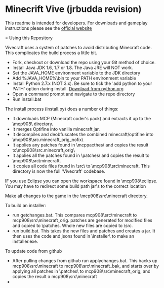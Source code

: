 
Minecrift Vive (jrbudda revision)
==============

This readme is intended for developers. For downloads and gameplay instructions please see the [official website](http://www.vivecraft.org/)


 = Using this Repository
 
 Vivecraft uses a system of patches to avoid distributing Minecraft code. This complicates the build process a little bit.
 
 - Fork, checkout or download the repo using your Git method of choice.
 - Install Java JDK 1.6, 1.7 or 1.8. The Java JRE will NOT work.
 - Set the JAVA_HOME environment variable to the JDK directory
 - Add %JAVA_HOME%\bin to your PATH environment variable
 - Install Python 2.7.x (NOT 3.x). Be sure to tick the 'add python to your PATH' option during install. [Download from python.org](https://www.python.org/downloads/)
 - Open a command prompt and navigate to the repo directory
 - Run install.bat
 
The install process (install.py) does a number of things:
 - It downloads MCP (Minecraft coder's pack) and extracts it up to the \mcp908\ directory.
 - It merges Optifine into vanilla minecraft jar.
 - It decompiles and deobfuscates the combined minecraft/optifine into \mcp908\src\.minecraft_orig_nofix\
 - It applies any patches found in \mcppacthes\ and copies the result to\mcp908\src\.minecraft_orig\
 - It applies all the patches found in \patches\ and copies the result to \mcp908\src\minecraft\. 
 - It copies all code files found in \src\ to \mcp908\src\minecraft\. This directory is now the full 'Vivecraft' codebase.
 
IF you use Eclipse you can open the workspace found in \mcp908\eclipse. You may have to redirect some build path jar's to the correct location

Make all changes to the game in the \mcp908\src\minecraft directory.

To build an installer:
 - run getchanges.bat. This compares mcp908\src\minecraft to mcp908\src\minecraft_orig. patches are generated for modified files and copied to \patches\. Whole new files are copied to \src\.
 - run build.bat. This takes the new files and patches and creates a jar. It then uses the code and jsons found in \installer\ to make an installer.exe.

 To update code from github
  - After pulling changes from github run applychanges.bat. This backs up mcp908\src\minecraft to mcp908\src\minecraft_bak, and starts over by applying all patches in \patches\ to mcp908\src\minecraft_orig, and copies the result o mcp908\src\minecraft
  - 
  
 
